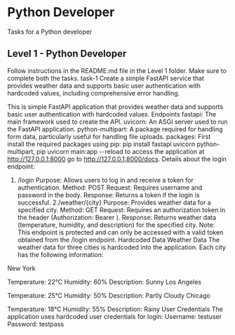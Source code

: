 # Python Developer
Tasks for a Python developer

## Level 1 - Python Developer
Follow instructions in the README.md file in the Level 1 folder.
Make sure to complete both the tasks.
task-1 Create a simple FastAPI service that provides weather data and 
supports basic user authentication with hardcoded values, 
including comprehensive error handling.

This is simple FastAPI application that provides weather data and supports basic user authentication with hardcoded values.
Endpoints
fastapi: The main framework used to create the API.
uvicorn: An ASGI server used to run the FastAPI application.
python-multipart: A package required for handling form data, particularly useful for handling file uploads.
packages:
First install the required packages using pip:
pip install fastapi uvicorn python-multipart,
pip uvicorn main:app --reload
to access the application at http://127.0.0.1:8000
go to http://127.0.0.1:8000/docs.
Details about the login endpoint:
1. /login
Purpose: Allows users to log in and receive a token for authentication.
Method: POST
Request: Requires username and password in the body.
Response: Returns a token if the login is successful.
2./weather/{city}
Purpose: Provides weather data for a specified city.
Method: GET
Request: Requires an authorization token in the header (Authorization: Bearer <token>).
Response: Returns weather data (temperature, humidity, and description) for the specified city.
Note: This endpoint is protected and can only be accessed with a valid token obtained from the /login endpoint.
Hardcoded Data
Weather Data
The weather data for three cities is hardcoded into the application. Each city has the following information:

New York

Temperature: 22°C
Humidity: 60%
Description: Sunny
Los Angeles

Temperature: 25°C
Humidity: 50%
Description: Partly Cloudy
Chicago

Temperature: 18°C
Humidity: 55%
Description: Rainy
User Credentials
The application uses hardcoded user credentials for login:
Username: testuser
Password: testpass

